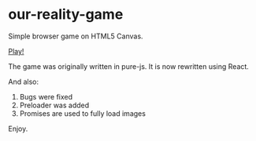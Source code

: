 # our-reality-game

Simple browser game on HTML5 Canvas. 

<a href='https://www.oureality.ru/'>Play!</a>

The game was originally written in pure-js. It is now rewritten using React. 

And also:

1. Bugs were fixed
2. Preloader was added
3. Promises are used to fully load images

Enjoy.
